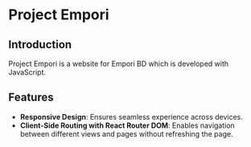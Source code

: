 # Project Empori

## Introduction

Project Empori is a website for Empori BD which is developed with JavaScript.

## Features

- **Responsive Design**: Ensures seamless experience across devices.
- **Client-Side Routing with React Router DOM**: Enables navigation between different views and pages without refreshing the page.
